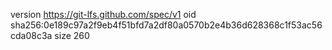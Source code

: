 version https://git-lfs.github.com/spec/v1
oid sha256:0e189c97a2f9eb4f51bfd7a2df80a0570b2e4b36d628368c1f53ac56cda08c3a
size 260
